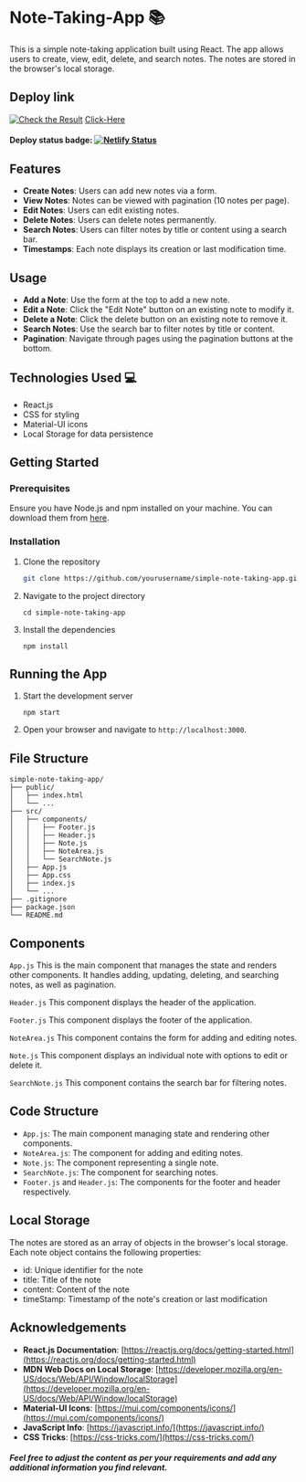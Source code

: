 # Note-Taking-App 📚
This is a simple note-taking application built using React. The app allows users to create, view, edit, delete, and search notes. The notes are stored in the browser's local storage.


## Deploy link 

[![Check the Result](https://img.icons8.com/?size=100&id=jhVH1oNJKfCf&format=png&color=000000)](https://notes-aplicationn.netlify.app/)
[Click-Here]()


#### Deploy status badge: [![Netlify Status](https://api.netlify.com/api/v1/badges/6cef1667-aca5-42b4-9b7e-74229591ce0c/deploy-status)](https://app.netlify.com/sites/notes-aplicationn/deploys)


## Features

- **Create Notes**: Users can add new notes via a form.
- **View Notes**: Notes can be viewed with pagination (10 notes per page).
- **Edit Notes**: Users can edit existing notes.
- **Delete Notes**: Users can delete notes permanently.
- **Search Notes**: Users can filter notes by title or content using a search bar.
- **Timestamps**: Each note displays its creation or last modification time.

## Usage

- **Add a Note**: Use the form at the top to add a new note.
- **Edit a Note**: Click the "Edit Note" button on an existing note to modify it.
- **Delete a Note**: Click the delete button on an existing note to remove it.
- **Search Notes**: Use the search bar to filter notes by title or content.
- **Pagination**: Navigate through pages using the pagination buttons at the bottom.

## Technologies Used 💻

- React.js
- CSS for styling
- Material-UI icons
- Local Storage for data persistence

## Getting Started

### Prerequisites

Ensure you have Node.js and npm installed on your machine. You can download them from [here](https://nodejs.org/).

### Installation

1. Clone the repository
   ```bash
   git clone https://github.com/yourusername/simple-note-taking-app.git 
2. Navigate to the project directory
   ```
   cd simple-note-taking-app

3. Install the dependencies
   ```
   npm install

## Running the App
1. Start the development server
   ```
   npm start

2. Open your browser and navigate to `http://localhost:3000`.

## File Structure
```
simple-note-taking-app/
├── public/
│   ├── index.html
│   └── ...
├── src/
│   ├── components/
│   │   ├── Footer.js
│   │   ├── Header.js
│   │   ├── Note.js
│   │   ├── NoteArea.js
│   │   └── SearchNote.js
│   ├── App.js
│   ├── App.css
│   ├── index.js
│   └── ...
├── .gitignore
├── package.json
└── README.md
```

## Components
`App.js`
This is the main component that manages the state and renders other components. It handles adding, updating, deleting, and searching notes, as well as pagination.

`Header.js`
This component displays the header of the application.

`Footer.js`
This component displays the footer of the application.

`NoteArea.js`
This component contains the form for adding and editing notes.

`Note.js`
This component displays an individual note with options to edit or delete it.

`SearchNote.js`
This component contains the search bar for filtering notes.

## Code Structure

- `App.js`: The main component managing state and rendering other components.
- `NoteArea.js`: The component for adding and editing notes.
- `Note.js`: The component representing a single note.
- `SearchNote.js`: The component for searching notes.
- `Footer.js` and `Header.js`: The components for the footer and header respectively.

## Local Storage
The notes are stored as an array of objects in the browser's local storage. Each note object contains the following properties:

- id: Unique identifier for the note
- title: Title of the note
- content: Content of the note
- timeStamp: Timestamp of the note's creation or last modification

## Acknowledgements

- **React.js Documentation**: [https://reactjs.org/docs/getting-started.html](https://reactjs.org/docs/getting-started.html)
- **MDN Web Docs on Local Storage**: [https://developer.mozilla.org/en-US/docs/Web/API/Window/localStorage](https://developer.mozilla.org/en-US/docs/Web/API/Window/localStorage)
- **Material-UI Icons**: [https://mui.com/components/icons/](https://mui.com/components/icons/)
- **JavaScript Info**: [https://javascript.info/](https://javascript.info/)
- **CSS Tricks**: [https://css-tricks.com/](https://css-tricks.com/)


##### Feel free to adjust the content as per your requirements and add any additional information you find relevant.


